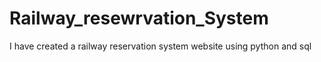 # Railway_resewrvation_System
 I have created a railway reservation system website using python and sql
